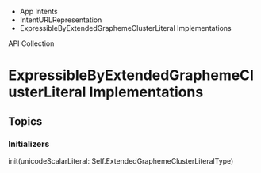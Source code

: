 

- App Intents
- IntentURLRepresentation
-  ExpressibleByExtendedGraphemeClusterLiteral Implementations 

API Collection

# ExpressibleByExtendedGraphemeClusterLiteral Implementations

## Topics

### Initializers

init(unicodeScalarLiteral: Self.ExtendedGraphemeClusterLiteralType)

